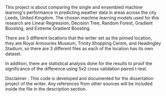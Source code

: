 This project is about comparing the single and ensembled machine learning's performance in predicting weather data in areas across the city Leeds, United Kingdom. The chosen machine learning models used for this research are Linear Regression, Decision Tree, Random Forest, Gradient Boosting, and Extreme Gradient Boosting. 

There are 3 different locations that the writer set as the pinned location, they are Royal Armouries Museum, Trinity Shopping Centre, and Headingley Stadium, so there are 3 different files as each of the location has its own dataset. 

In addition, there are statistical analysis done for the results to proof the significance of the difference using 5x2 cross validation paired t-test.

Disclaimer : This code is developed and documented for the dissertation project of the writer. Any references from other sources will be included inside the file in the description section.
